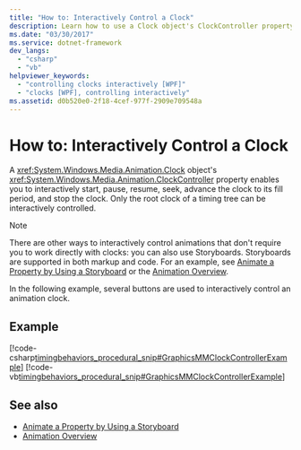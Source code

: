 ```yaml
---
title: "How to: Interactively Control a Clock"
description: Learn how to use a Clock object's ClockController property to interactively start, pause, resume, seek, advance, and stop the clock.
ms.date: "03/30/2017"
ms.service: dotnet-framework
dev_langs: 
  - "csharp"
  - "vb"
helpviewer_keywords: 
  - "controlling clocks interactively [WPF]"
  - "clocks [WPF], controlling interactively"
ms.assetid: d0b520e0-2f18-4cef-977f-2909e709548a
---
```

# How to: Interactively Control a Clock

A <xref:System.Windows.Media.Animation.Clock> object's <xref:System.Windows.Media.Animation.ClockController> property enables you to interactively start, pause, resume, seek, advance the clock to its fill period, and stop the clock. Only the root clock of a timing tree can be interactively controlled.

> [!NOTE]
> There are other ways to interactively control animations that don't require you to work directly with clocks: you can also use Storyboards. Storyboards are supported in both markup and code. For an example, see [Animate a Property by Using a Storyboard](how-to-animate-a-property-by-using-a-storyboard.md) or the [Animation Overview](animation-overview.md).

In the following example, several buttons are used to interactively control an animation clock.

## Example

[!code-csharp[timingbehaviors_procedural_snip#GraphicsMMClockControllerExample](~/samples/snippets/csharp/VS_Snippets_Wpf/timingbehaviors_procedural_snip/CSharp/ClockControllerExample.cs#graphicsmmclockcontrollerexample)]
[!code-vb[timingbehaviors_procedural_snip#GraphicsMMClockControllerExample](~/samples/snippets/visualbasic/VS_Snippets_Wpf/timingbehaviors_procedural_snip/visualbasic/clockcontrollerexample.vb#graphicsmmclockcontrollerexample)]

## See also

- [Animate a Property by Using a Storyboard](how-to-animate-a-property-by-using-a-storyboard.md)
- [Animation Overview](animation-overview.md)
